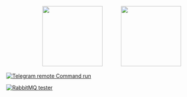 <p style="margin-left: 10%;" ><img style="margin-left: 10%;" height="160em" src="https://github-readme-stats.vercel.app/api/top-langs/?username=mparvin&layout=compact&theme=default">
<img style="margin-left: 10%;" height="160em" src="https://github-readme-stats.vercel.app/api?username=mparvin&show_icons=true&include_all_commits=true&custom_title=GitHub+Stats&theme=vue"></p>




[![Telegram remote Command run](https://github-readme-stats.vercel.app/api/pin/?username=MParvin&repo=TR-CMD)](https://github.com/MParvin/TR-CMD)

[![RabbitMQ tester](https://github-readme-stats.vercel.app/api/pin/?username=MParvin&repo=rabbitmq-tester)]([https://github.com/MParvin/TR-CMD](https://github.com/MParvin/rabbitmq-tester))

